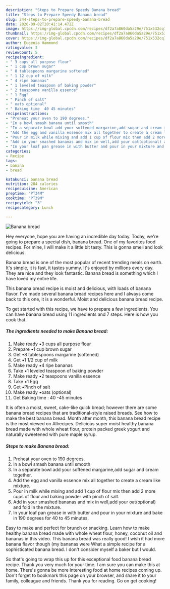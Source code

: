 ```yaml
---
description: "Steps to Prepare Speedy Banana bread"
title: "Steps to Prepare Speedy Banana bread"
slug: 244-steps-to-prepare-speedy-banana-bread
date: 2020-09-02T20:41:14.472Z
image: https://img-global.cpcdn.com/recipes/df2a7a860da5a29e/751x532cq70/banana-bread-recipe-main-photo.jpg
thumbnail: https://img-global.cpcdn.com/recipes/df2a7a860da5a29e/751x532cq70/banana-bread-recipe-main-photo.jpg
cover: https://img-global.cpcdn.com/recipes/df2a7a860da5a29e/751x532cq70/banana-bread-recipe-main-photo.jpg
author: Eugenia Hammond
ratingvalue: 3
reviewcount: 5
recipeingredient:
- " 3 cups all purpose flour"
- " 1 cup brown sugar"
- " 8 tablespoons margarine softened"
- " 1 12 cup of milk"
- " 4 ripe bananas"
- " 1 leveled teaspoon of baking powder"
- " 2 teaspoons vanilla essence"
- " 1 Egg"
- " Pinch of salt"
- " oats optional"
- " Baking time  40 45 minutes"
recipeinstructions:
- "Preheat your oven to 190 degrees."
- "In a bowl smash banana until smooth"
- "In a separate bowl add your softened margarine,add sugar and cream together."
- "Add the egg and vanilla essence mix all together to create a cream like mixture."
- "Pour in milk while mixing and add 1 cup of flour mix then add 2 more cups of flour and baking powder with pinch of salt."
- "Add in your smashed bananas and mix in well,add your oat(optional) and fold in the mixture."
- "In your loaf pan grease in with butter and pour in your mixture and bake in 190 degrees for 40 to 45 minutes."
categories:
- Recipe
tags:
- banana
- bread

katakunci: banana bread 
nutrition: 284 calories
recipecuisine: American
preptime: "PT34M"
cooktime: "PT39M"
recipeyield: "3"
recipecategory: Lunch

---
```



![Banana bread](https://img-global.cpcdn.com/recipes/df2a7a860da5a29e/751x532cq70/banana-bread-recipe-main-photo.jpg)

Hey everyone, hope you are having an incredible day today. Today, we're going to prepare a special dish, banana bread. One of my favorites food recipes. For mine, I will make it a little bit tasty. This is gonna smell and look delicious.

Banana bread is one of the most popular of recent trending meals on earth. It's simple, it is fast, it tastes yummy. It's enjoyed by millions every day. They are nice and they look fantastic. Banana bread is something which I have loved my entire life.

This banana bread recipe is moist and delicious, with loads of banana flavor. I&#39;ve made several banana bread recipes here and I always come back to this one, it is a wonderful. Moist and delicious banana bread recipe.


To get started with this recipe, we have to prepare a few ingredients. You can have banana bread using 11 ingredients and 7 steps. Here is how you cook that.

<!--inarticleads1-->

##### The ingredients needed to make Banana bread:

1. Make ready  ▪︎3 cups all purpose flour
1. Prepare  ▪︎1 cup brown sugar
1. Get  ▪8 tablespoons margarine (softened)
1. Get  ▪︎1 1/2 cup of milk
1. Make ready  ▪︎4 ripe bananas
1. Take  ▪︎1 leveled teaspoon of baking powder
1. Make ready  ▪︎2 teaspoons vanilla essence
1. Take  ▪︎1 Egg
1. Get  ▪︎Pinch of salt
1. Make ready  ▪︎oats (optional)
1. Get  Baking time : 40 -45 minutes


It is often a moist, sweet, cake-like quick bread; however there are some banana bread recipes that are traditional-style raised breads. See how to make the best banana bread. Month after month, this banana bread recipe is the most viewed on Allrecipes. Delicious super moist healthy banana bread made with whole wheat flour, protein packed greek yogurt and naturally sweetened with pure maple syrup. 

<!--inarticleads2-->

##### Steps to make Banana bread:

1. Preheat your oven to 190 degrees.
1. In a bowl smash banana until smooth
1. In a separate bowl add your softened margarine,add sugar and cream together.
1. Add the egg and vanilla essence mix all together to create a cream like mixture.
1. Pour in milk while mixing and add 1 cup of flour mix then add 2 more cups of flour and baking powder with pinch of salt.
1. Add in your smashed bananas and mix in well,add your oat(optional) and fold in the mixture.
1. In your loaf pan grease in with butter and pour in your mixture and bake in 190 degrees for 40 to 45 minutes.


Easy to make and perfect for brunch or snacking. Learn how to make healthy banana bread made with whole wheat flour, honey, coconut oil and bananas in this video. This banana bread was really good! I wish it had more banana flavor though (my bananas were What a simple recipe for a sophisticated banana bread. I don&#39;t consider myself a baker but I would. 

So that's going to wrap this up for this exceptional food banana bread recipe. Thank you very much for your time. I am sure you can make this at home. There's gonna be more interesting food at home recipes coming up. Don't forget to bookmark this page on your browser, and share it to your family, colleague and friends. Thank you for reading. Go on get cooking!
